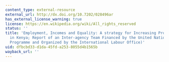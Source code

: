 ```yaml
---
content_type: external-resource
external_url: http://dx.doi.org/10.7202/028496ar
has_external_license_warning: true
license: https://en.wikipedia.org/wiki/All_rights_reserved
status: ''
title: 'Employment, Incomes and Equality: A strategy for Increasing Productive Employment
  in Kenya; Report of an Inter-agency Team Financed by the United Nations Development
  Programme and Organized by the International Labour Office)'
uid: dfbcbd33-d1da-45fd-a253-8055d4b1565b
wayback_url: ''
---
```

